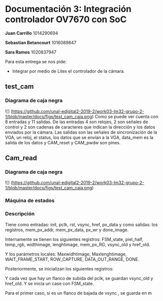 # Documentación 3:  Integración controlador OV7670 con SoC

**Juan Carrillo** 1014290694

**Sebastian Betancourt** 1016089847

**Sara Ramos** 1020837947

Para esta entrega se nos pide: 
- Integrar por medio de Litex el controlador de la cámara.

## test_cam 


### Diagrama de caja negra 
![] (https://github.com/unal-edigital2-2019-2/work03-lm32-grupo-2-1/blob/master/docs/figs/test_cam_caja.png)
Como se puede ver cuenta con 8 entradas y 11 salidas. De las entradas 4 son relojes, 2 son señales de control y 2 son cadenas de caracteres
que indican la dirección y los datos enviados por la cámara. Las salidas son las señales de sincronización de la VGA, un reloj, el status,
los datos que se envían a la VGA, data_mem es la salida de los datos y CAM_reset y CAM_pwdw son pines. 



## Cam_read

### Diagrama de caja negra
![] (https://github.com/unal-edigital2-2019-2/work03-lm32-grupo-2-1/blob/master/docs/figs/test_cam_caja.png)

### Máquina de estados

### Descripción

Tiene como entradas: init, pclk, rst, vsync, href, px_data y como salidas: los registros, mem_px_addr, mem_px_data, px_wr y done_image.

Internamente se tienen los siguientes registros: FSM_state, piel_half, temp_rgb, widthimage, lenghtimage, mem_px_RG, vsync_old y href_old.

Y los parámetros locales: Maxwidhtimage, Maxlenghtimage, WAIT_FRAME_START, ROW_CAPTURE, DATA_OUT_RANGE, DONE.

Posteriormente, se inicializan los siguientes registros: 

Y cada vez que hay un flanco de subida del pclk, se guardan vsync_old y href_old. Y se inicia un case con FSM_state. 

Para el primer caso, si es un flanco de bajada de vsync , se guarda en m
